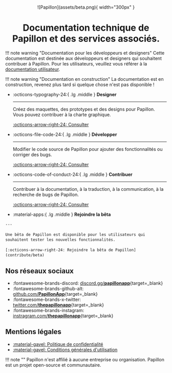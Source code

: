 # 

<center>
![Papillon](assets/beta.png){ width="300px" }

# Documentation technique de Papillon et des services associés.

</center>


!!! note warning "Documentation pour les développeurs et designers"
    Cette documentation est destinée aux développeurs et designers qui souhaitent contribuer à Papillon.
    Pour les utilisateurs, veuillez vous référer à la [documentation utilisateur](https://support.getpapillon.xyz/).

!!! note warning "Documentation en construction"
    La documentation est en construction, revenez plus tard si quelque chose n'est pas disponible !

<div class="grid cards" markdown>

-   :octicons-typography-24:{ .lg .middle } __Designer__

    ---

    Créez des maquettes, des prototypes et des designs pour Papillon. Vous pouvez contribuer à la charte graphique.

    [:octicons-arrow-right-24: Consulter](design/intro.md)

-   :octicons-file-code-24:{ .lg .middle } __Développer__

    ---

    Modifier le code source de Papillon pour ajouter des fonctionnalités ou corriger des bugs.

    [:octicons-arrow-right-24: Consulter](development/intro.md)

-   :octicons-code-of-conduct-24:{ .lg .middle } __Contribuer__

    ---

    Contribuer à la documentation, à la traduction, à la communication, à la recherche de bugs de Papillon.

    [:octicons-arrow-right-24: Consulter](contribute/intro.md)

-    :material-apps:{ .lg .middle } __Rejoindre la bêta__

    ---

    Une bêta de Papillon est disponible pour les utilisateurs qui souhaitent tester les nouvelles fonctionnalités.

    [:octicons-arrow-right-24: Rejoindre la bêta de Papillon](contribute/beta)

</div>

## Nos réseaux sociaux

<div class="grid cards" markdown>

- :fontawesome-brands-discord: [discord.gg/__papillonapp__](https://discord.gg/papillonapp){target=_blank}
- :fontawesome-brands-github-alt: [github.com/__PapillonApp__](https://github.com/PapillonApp){target=_blank}
- :fontawesome-brands-x-twitter: [twitter.com/__thepapillonapp__](https://twitter.com/thepapillonapp){target=_blank}
- :fontawesome-brands-instagram: [instragram.com/__thepapillonapp__](https://instagram.com/thepapillonapp){target=_blank}

</div>

## Mentions légales
- [:material-gavel: Politique de confidentialité](documents/privacy-policy)
- [:material-gavel: Conditions générales d'utilisation](documents/terms-of-service)

!!! note ""
    Papillon n'est affilié à aucune entreprise ou organisation. Papillon est un projet open-source et communautaire.
